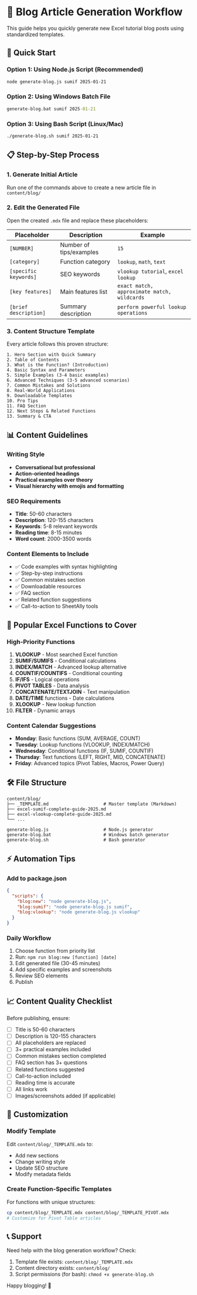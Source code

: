 # 📝 Blog Article Generation Workflow

This guide helps you quickly generate new Excel tutorial blog posts using standardized templates.

## 🚀 Quick Start

### Option 1: Using Node.js Script (Recommended)
```bash
node generate-blog.js sumif 2025-01-21
```

### Option 2: Using Windows Batch File
```cmd
generate-blog.bat sumif 2025-01-21
```

### Option 3: Using Bash Script (Linux/Mac)
```bash
./generate-blog.sh sumif 2025-01-21
```

## 📋 Step-by-Step Process

### 1. Generate Initial Article
Run one of the commands above to create a new article file in `content/blog/`

### 2. Edit the Generated File
Open the created `.mdx` file and replace these placeholders:

| Placeholder | Description | Example |
|-------------|-------------|---------|
| `[NUMBER]` | Number of tips/examples | `15` |
| `[category]` | Function category | `lookup`, `math`, `text` |
| `[specific keywords]` | SEO keywords | `vlookup tutorial`, `excel lookup` |
| `[key features]` | Main features list | `exact match, approximate match, wildcards` |
| `[brief description]` | Summary description | `perform powerful lookup operations` |

### 3. Content Structure Template

Every article follows this proven structure:

```
1. Hero Section with Quick Summary
2. Table of Contents
3. What is the Function? (Introduction)
4. Basic Syntax and Parameters
5. Simple Examples (3-4 basic examples)
6. Advanced Techniques (3-5 advanced scenarios)
7. Common Mistakes and Solutions
8. Real-World Applications
9. Downloadable Templates
10. Pro Tips
11. FAQ Section
12. Next Steps & Related Functions
13. Summary & CTA
```

## 📊 Content Guidelines

### Writing Style
- **Conversational but professional**
- **Action-oriented headings**
- **Practical examples over theory**
- **Visual hierarchy with emojis and formatting**

### SEO Requirements
- **Title**: 50-60 characters
- **Description**: 120-155 characters
- **Keywords**: 5-8 relevant keywords
- **Reading time**: 8-15 minutes
- **Word count**: 2000-3500 words

### Content Elements to Include
- ✅ Code examples with syntax highlighting
- ✅ Step-by-step instructions
- ✅ Common mistakes section
- ✅ Downloadable resources
- ✅ FAQ section
- ✅ Related function suggestions
- ✅ Call-to-action to SheetAlly tools

## 🎯 Popular Excel Functions to Cover

### High-Priority Functions
1. **VLOOKUP** - Most searched Excel function
2. **SUMIF/SUMIFS** - Conditional calculations
3. **INDEX/MATCH** - Advanced lookup alternative
4. **COUNTIF/COUNTIFS** - Conditional counting
5. **IF/IFS** - Logical operations
6. **PIVOT TABLES** - Data analysis
7. **CONCATENATE/TEXTJOIN** - Text manipulation
8. **DATE/TIME** functions - Date calculations
9. **XLOOKUP** - New lookup function
10. **FILTER** - Dynamic arrays

### Content Calendar Suggestions
- **Monday**: Basic functions (SUM, AVERAGE, COUNT)
- **Tuesday**: Lookup functions (VLOOKUP, INDEX/MATCH)
- **Wednesday**: Conditional functions (IF, SUMIF, COUNTIF)
- **Thursday**: Text functions (LEFT, RIGHT, MID, CONCATENATE)
- **Friday**: Advanced topics (Pivot Tables, Macros, Power Query)

## 🛠 File Structure

```
content/blog/
├── _TEMPLATE.md                     # Master template (Markdown)
├── excel-sumif-complete-guide-2025.md
├── excel-vlookup-complete-guide-2025.md
└── ...

generate-blog.js                     # Node.js generator
generate-blog.bat                    # Windows batch generator
generate-blog.sh                     # Bash generator
```

## ⚡ Automation Tips

### Add to package.json
```json
{
  "scripts": {
    "blog:new": "node generate-blog.js",
    "blog:sumif": "node generate-blog.js sumif",
    "blog:vlookup": "node generate-blog.js vlookup"
  }
}
```

### Daily Workflow
1. Choose function from priority list
2. Run: `npm run blog:new [function] [date]`
3. Edit generated file (30-45 minutes)
4. Add specific examples and screenshots
5. Review SEO elements
6. Publish

## 📈 Content Quality Checklist

Before publishing, ensure:

- [ ] Title is 50-60 characters
- [ ] Description is 120-155 characters
- [ ] All placeholders are replaced
- [ ] 3+ practical examples included
- [ ] Common mistakes section completed
- [ ] FAQ section has 3+ questions
- [ ] Related functions suggested
- [ ] Call-to-action included
- [ ] Reading time is accurate
- [ ] All links work
- [ ] Images/screenshots added (if applicable)

## 🔧 Customization

### Modify Template
Edit `content/blog/_TEMPLATE.mdx` to:
- Add new sections
- Change writing style
- Update SEO structure
- Modify metadata fields

### Create Function-Specific Templates
For functions with unique structures:
```bash
cp content/blog/_TEMPLATE.mdx content/blog/_TEMPLATE_PIVOT.mdx
# Customize for Pivot Table articles
```

## 📞 Support

Need help with the blog generation workflow? Check:
1. Template file exists: `content/blog/_TEMPLATE.mdx`
2. Content directory exists: `content/blog/`
3. Script permissions (for bash): `chmod +x generate-blog.sh`

Happy blogging! 🎉
